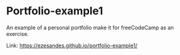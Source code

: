 # Portfolio-example1

An example of a personal portfolio make it for freeCodeCamp as an exercise.

Link: https://ezesandes.github.io/portfolio-example1/
